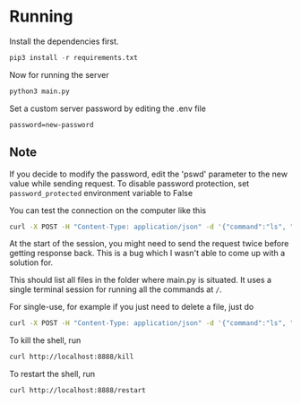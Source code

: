 # Running

Install the dependencies first.

```py
pip3 install -r requirements.txt
```

Now for running the server

```py
python3 main.py
```

Set a custom server password by editing the .env file

```
password=new-password
```

## Note
If you decide to modify the password, edit the 'pswd' parameter to the new value while sending request.
To disable password protection, set `password_protected` environment variable to False

You can test the connection on the computer like this

```sh
curl -X POST -H "Content-Type: application/json" -d '{"command":"ls", "pswd":"sshIsAwesome"}' http://localhost:8888/
```

At the start of the session, you might need to send the request twice before getting response back. This is a bug which I wasn't able to come up with a solution for.

This should list all files in the folder where main.py is situated.
It uses a single terminal session for running all the commands at `/`.

For single-use, for example if you just need to delete a file, just do

```sh
curl -X POST -H "Content-Type: application/json" -d '{"command":"ls", "pswd":"sshIsAwesome"}' http://localhost:8888/execute
```

To kill the shell, run

```sh
curl http://localhost:8888/kill
```

To restart the shell, run

```sh
curl http://localhost:8888/restart
```
